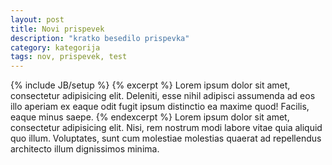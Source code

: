```yaml
---
layout: post
title: Novi prispevek
description: "kratko besedilo prispevka"
category: kategorija
tags: nov, prispevek, test
---
```

{% include JB/setup %}
{% excerpt %}
Lorem ipsum dolor sit amet, consectetur adipisicing elit. Deleniti, esse nihil adipisci assumenda ad eos illo aperiam ex eaque odit fugit ipsum distinctio ea maxime quod! Facilis, eaque minus saepe.
{% endexcerpt %}
Lorem ipsum dolor sit amet, consectetur adipisicing elit. Nisi, rem nostrum modi labore vitae quia aliquid quo illum. Voluptates, sunt cum molestiae molestias quaerat ad repellendus architecto illum dignissimos minima.